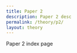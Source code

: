 ```yaml
---
title: Paper 2
description: Paper 2 desc
permalink: /theory/p2/
layout: theory
---
```


Paper 2 index page
